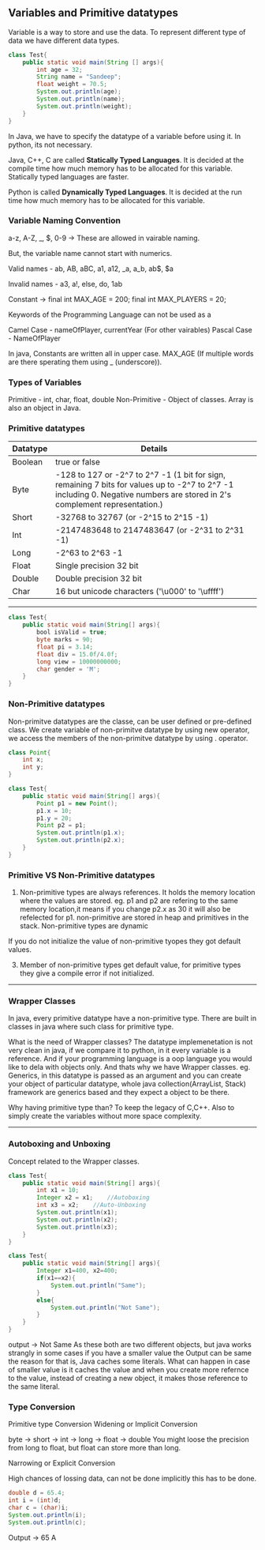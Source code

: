 ## Variables and Primitive datatypes

Variable is a way to store and use the data.
To represent different type of data we have different data types.

```java
class Test{
    public static void main(String [] args){
        int age = 32;
        String name = "Sandeep";
        float weight = 70.5;
        System.out.println(age);
        System.out.println(name);
        System.out.println(weight);
    }
}

```

In Java, we have to specify the datatype of a variable before using it. In python, its not necessary.


Java, C++, C are called **Statically Typed Languages**. It is decided at the compile time how much memory has to be allocated for this variable. Statically typed languages are faster.

Python is called **Dynamically Typed Languages**. It is decided at the run time how much memory has to be allocated for this variable.

### Variable Naming Convention

a-z, A-Z, _, $, 0-9 -> These are allowed in vairable naming.

But, the variable name cannot start with numerics.

Valid names - ab, AB, aBC, a1, a12, _a, a_b, ab$, $a

Invalid names - a3, a!, else, do, 1ab

Constant -> final int MAX_AGE = 200;
final int MAX_PLAYERS = 20;

Keywords of the Programming Language can not be used as a 

Camel Case - nameOfPlayer, currentYear (For other vairables)
Pascal Case - NameOfPlayer

In java, Constants are written all in upper case. 
MAX_AGE (If multiple words are there sperating them using _ (underscore)).

### Types of Variables

Primitive - int, char, float, double
Non-Primitive - Object of classes. Array is also an object in Java.

### Primitive datatypes

| Datatype | Details |
|----------|---------|
| Boolean  | true or false |
| Byte     | -128 to 127 or -2^7 to 2^7 -1 (1 bit for sign, remaining 7 bits for values up to -2^7 to 2^7 -1 including 0. Negative numbers are stored in 2's complement representation.) |
| Short    | -32768 to 32767 (or -2^15 to 2^15 -1)  |
| Int      | -2147483648 to 2147483647 (or -2^31 to 2^31 -1) |
| Long     |  -2^63 to 2^63 -1 |
| Float    | Single precision 32 bit |
| Double   | Double precision 32 bit |
| Char     | 16 but unicode characters ('\u000' to '\uffff')

---

```java
class Test{
    public static void main(String[] args){
        bool isValid = true;
        byte marks = 90;
        float pi = 3.14;
        float div = 15.0f/4.0f;
        long view = 10000000000;
        char gender = 'M';
    }
}
```

### Non-Primitive datatypes
Non-primitve datatypes are the classe, can be user defined or pre-defined class.
We create variable of non-primitve datatype by using new operator, we access the members of the non-primitve datatype by using . operator.

```java
class Point{
    int x;
    int y;
}

class Test{
    public static void main(String[] args){
        Point p1 = new Point();
        p1.x = 10;
        p1.y = 20;
        Point p2 = p1;
        System.out.println(p1.x);
        System.out.println(p2.x);
    }
}
```
### Primitive VS Non-Primitive datatypes

1. Non-primitive types are always references.
It holds the memory location where the values are stored. eg. p1 and p2 are refering to the same memory location,it means if you change p2.x as 30 it will also be refelected for p1.
non-primitive are stored in heap and primitives in the stack.
Non-primitive types are dynamic

If you do not initialize the value of non-primitive tyopes they got default values.

3. Member of non-primitive types get default value, for primitive types they give a compile error if not initialized. 

---

### Wrapper Classes

In java, every primitive datatype have a non-primitive type.
There are built in classes in java where such class for primitive type.

What is the need of Wrapper classes?
The datatype implemenetation is not very clean in java, if we compare it to python, in it every variable is a reference. And if your programming language is a oop language you would like to dela with objects only. And thats why we have Wrapper classes.
eg. Generics, in this datatype is passed as an argument and you can create your object of particular datatype, whole java collection(ArrayList, Stack) framework are generics based and they expect a object to be there.

Why having primitive type than?
To keep the legacy of C,C++. Also to simply create the variables without more space complexity.

---

### Autoboxing and Unboxing

Concept related to the Wrapper classes.


```java
class Test{
    public static void main(String[] args){
        int x1 = 10;
        Integer x2 = x1;    //Autoboxing
        int x3 = x2;    //Auto-Unboxing
        System.out.println(x1);
        System.out.println(x2);
        System.out.println(x3);
    }
}
```


```java
class Test{
    public static void main(String[] args){
        Integer x1=400, x2=400;
        if(x1==x2){
            System.out.println("Same");
        }
        else{
            System.out.println("Not Same");
        }
    }
}
```
output -> Not Same
As these both are two different objects, but java works strangly in some cases if you have a smaller value the Output can be same the reason for that is, Java caches some literals. What can happen in case of smaller value is it caches the value and when you create more refernce to the value, instead of creating a new object, it makes those reference to the same literal.

### **Type Conversion**

Primitive type Conversion
Widening or Implicit Conversion

byte -> short -> int -> long -> float -> double
You might loose the precision from long to float, but float can store more than long.


Narrowing or Explicit Conversion

High chances of lossing data, can not be done implicitly this has to be done.

```java
double d = 65.4;
int i = (int)d;
char c = (char)i;
System.out.println(i);
System.out.println(c);
```
Output -> 
65
A